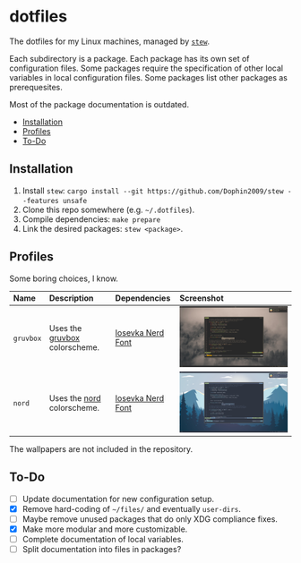 # dotfiles

The dotfiles for my Linux machines, managed by
[`stew`](https://github.com/Dophin2009/stew).

Each subdirectory is a package. Each package has its own set of
configuration files. Some packages require the specification of
other local variables in local configuration files. Some packages
list other packages as prerequesites.

Most of the package documentation is outdated.

- [Installation](#installation)
- [Profiles](#profiles)
- [To-Do](#to-do)

## Installation

1.  Install `stew`: `cargo install --git https://github.com/Dophin2009/stew --features unsafe`
2.  Clone this repo somewhere (e.g. `~/.dotfiles`).
3.  Compile dependencies: `make prepare`
4.  Link the desired packages: `stew <package>`.

## Profiles

Some boring choices, I know.

| Name      | Description                                                           | Dependencies                                                                                   | Screenshot                             |
| :-------- | :-------------------------------------------------------------------- | :--------------------------------------------------------------------------------------------- | :------------------------------------- |
| `gruvbox` | Uses the [gruvbox](https://github.com/morhetz/gruvbox) colorscheme.   | [Iosevka Nerd Font](https://github.com/ryanoasis/nerd-fonts/tree/master/patched-fonts/Iosevka) | ![gruvbox-preview](./docs/gruvbox.png) |
| `nord`    | Uses the [nord](https://github.com/arcticicestudio/nord) colorscheme. | [Iosevka Nerd Font](https://github.com/ryanoasis/nerd-fonts/tree/master/patched-fonts/Iosevka) | ![nord-preview](./docs/nord.png)       |

The wallpapers are not included in the repository.

## To-Do

- [ ] Update documentation for new configuration setup.
- [x] Remove hard-coding of `~/files/` and eventually `user-dirs`.
- [ ] Maybe remove unused packages that do only XDG compliance fixes.
- [x] Make more modular and more customizable.
- [ ] Complete documentation of local variables.
- [ ] Split documentation into files in packages?
